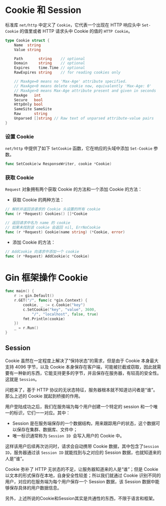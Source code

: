 # Cookie 和 Session

标准库 `net/http` 中定义了 `Cookie`，它代表一个出现在 HTTP 响应头中 `Set-Cookie` 的值里或者 HTTP 请求头中 Cookie 的值的 `HTTP Cookie`。

```go
type Cookie struct {
	Name  string
	Value string

	Path       string    // optional
	Domain     string    // optional
	Expires    time.Time // optional
	RawExpires string    // for reading cookies only

	// MaxAge=0 means no 'Max-Age' attribute specified.
	// MaxAge<0 means delete cookie now, equivalently 'Max-Age: 0'
	// MaxAge>0 means Max-Age attribute present and given in seconds
	MaxAge   int
	Secure   bool
	HttpOnly bool
	SameSite SameSite
	Raw      string
	Unparsed []string // Raw text of unparsed attribute-value pairs
}
```

### 设置 Cookie

`net/http` 中提供了如下 `SetCookie` 函数，它在响应的头域中添加 `Set-Cookie` 参数。

```go
func SetCookie(w ResponseWriter, cookie *Cookie)
```

### 获取 Cookie

`Request` 对象拥有两个获取 Cookie 的方法和一个添加 Cookie 的方法：

- 获取 Cookie 的两种方法：

```go
// 解析并返回该请求的 Cookie 头设置的所有 cookie
func (r *Request) Cookies() []*Cookie

// 返回请求中名为 name 的 cookie
// 如果未找到该 cookie 会返回 nil, ErrNoCookie
func (r *Request) Cookie(name string) (*Cookie, error)
```

- 添加 Cookie 的方法：

```go
// AddCookie 向请求中添加一个 cookie
func (r *Request) AddCookie(c *Cookie)
```

# Gin 框架操作 Cookie

```go
func main() {
	r := gin.Default()
	r.GET("/", func(c *gin.Context) {
		cookie, _ := c.Cookie("key")
		c.SetCookie("key", "value", 3600,
			"/", "localhost", false, true)
		fmt.Println(cookie)
	})
	_ = r.Run()
}
```

## Session

Cookie 虽然在一定程度上解决了“保持状态”的需求，但是由于 Cookie 本身最大支持 4096 字节，以及 Cookie 本身保存在客户端，可能被拦截或窃取，因此就需要有一种新的东西，它能支持更多的字节，并且保存在服务器，有较高的安全性。这就是 `Session`。

问题来了，基于 HTTP 协议的无状态特征，服务器根本就不知道访问者是“谁”。那么上述的 Cookie 就起到桥接的作用。

用户登陆成功之后，我们在服务端为每个用户创建一个特定的 session 和一个唯一的标识，它们一一对应。其中：

- Session 是在服务端保存的一个数据结构，用来跟踪用户的状态，这个数据可以保存在集群、数据库、文件中；
- 唯一标识通常称为 `Session ID `会写入用户的 Cookie 中。

这样该用户后续再次访问时，请求会自动携带 Cookie 数据，其中包含了`Session ID`，服务器通过该 `Session ID` 就能找到与之对应的 Session 数据，也就知道来的人是“谁”。

Cookie 弥补了 HTTP 无状态的不足，让服务器知道来的人是“谁”；但是 Cookie 以文本的形式保存在本地，自身安全性较差；所以我们就通过 Cookie 识别不同的用户，对应的在服务端为每个用户保存一个 Session 数据，该 Session 数据中能够保存具体的用户数据信息。

另外，上述所说的Cookie和Session其实是共通性的东西，不限于语言和框架。
